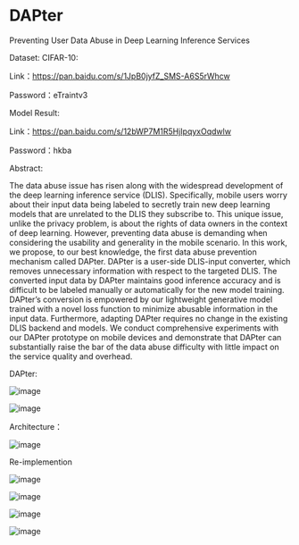 # DAPter
Preventing User Data Abuse in Deep Learning Inference Services

Dataset:
CIFAR-10: 

Link：https://pan.baidu.com/s/1JpB0jyfZ_SMS-A6S5rWhcw  

Password：eTraintv3

Model Result: 

Link：https://pan.baidu.com/s/12bWP7M1R5HjIpqyxOqdwlw

Password：hkba

Abstract:

The data abuse issue has risen along with the widespread development of the deep learning inference service (DLIS). Specifically, mobile users worry about their input data being labeled to secretly train new deep learning models that are unrelated to the DLIS they subscribe to. This unique issue, unlike the privacy problem, is about
the rights of data owners in the context of deep learning. However, preventing data abuse is demanding when considering the usability and generality in the mobile scenario. In this work, we propose, to our best knowledge, the first data abuse prevention mechanism called DAPter. DAPter is a user-side DLIS-input converter, which
removes unnecessary information with respect to the targeted DLIS. The converted input data by DAPter maintains good inference accuracy and is difficult to be labeled manually or automatically for the new model training. DAPter’s conversion is empowered by our lightweight generative model trained with a novel loss function
to minimize abusable information in the input data. Furthermore, adapting DAPter requires no change in the existing DLIS backend and models. We conduct comprehensive experiments with our DAPter prototype on mobile devices and demonstrate that DAPter can substantially raise the bar of the data abuse difficulty with little impact on the service quality and overhead.

DAPter:

![image](https://user-images.githubusercontent.com/35444743/180724855-5fa5507a-54d9-41cb-8cf6-5b54a6a0207f.png)

![image](https://user-images.githubusercontent.com/35444743/180724973-f9b2e08b-e840-40fb-bb42-ec66d55a6cec.png)


Architecture：

![image](https://user-images.githubusercontent.com/35444743/180725016-e79954fb-536f-4d1a-afd2-dc775ad77d0f.png)

Re-implemention

![image](https://user-images.githubusercontent.com/35444743/180725225-9c852f98-9e61-43ca-b5a4-043c62f0ec3f.png)

![image](https://user-images.githubusercontent.com/35444743/180725263-217500d1-48a2-4ad8-91c3-d4c19bc6e211.png)

![image](https://user-images.githubusercontent.com/35444743/180725289-b51cce92-e815-4839-a2fd-517310f7d42a.png)

![image](https://user-images.githubusercontent.com/35444743/180725313-f899866d-1402-4fa6-b6f3-a288f59c78cc.png)



